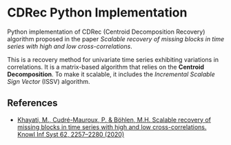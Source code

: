 # CDRec Python Implementation

Python implementation of CDRec (Centroid Decomposition Recovery) algorithm proposed in the paper *Scalable recovery of missing blocks in time series with high and low cross-correlations*.

This is a recovery method for univariate time series exhibiting variations in correlations.
It is a matrix-based algorithm that relies on the **Centroid Decomposition**.
To make it scalable, it includes the *Incremental Scalable Sign Vector* (ISSV) algorithm.

## References
* [Khayati, M., Cudré-Mauroux, P. & Böhlen, M.H. Scalable recovery of missing blocks in time series with high and low cross-correlations. Knowl Inf Syst 62, 2257–2280 (2020)](https://doi.org/10.1007/s10115-019-01421-7)
